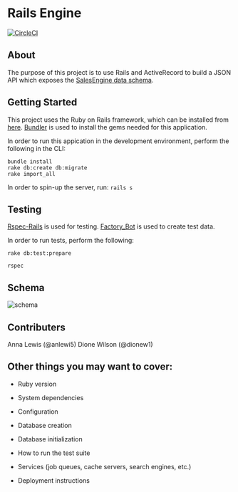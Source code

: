 # Rails Engine

[![CircleCI](https://circleci.com/gh/anlewi5/rails_engine/tree/master.svg?style=shield)](https://circleci.com/gh/anlewi5/rails_engine/tree/master)

## About

The purpose of this project is to use Rails and ActiveRecord to build a JSON API which exposes the [SalesEngine data schema](https://github.com/turingschool-examples/sales_engine/tree/master/data).

## Getting Started

This project uses the Ruby on Rails framework, which can be installed from [here](http://installrails.com/). 
[Bundler](http://bundler.io/) is used to install the gems needed for this application.

In order to run this appication in the development environment, perform the following in the CLI:

```
bundle install
rake db:create db:migrate
rake import_all
```

In order to spin-up the server, run: `rails s`

## Testing

[Rspec-Rails](https://github.com/rspec/rspec-rails) is used for testing. 
[Factory_Bot](https://github.com/thoughtbot/factory_bot) is used to create test data.

In order to run tests, perform the following:

`rake db:test:prepare`

`rspec`

## Schema
![schema](https://content.screencast.com/users/dionew1/folders/Jing/media/233d0162-c68e-4e57-bb71-d728af70cf61/00000073.png)


## Contributers

Anna Lewis (@anlewi5) Dione Wilson (@dionew1)


## Other things you may want to cover:

* Ruby version

* System dependencies

* Configuration

* Database creation

* Database initialization

* How to run the test suite

* Services (job queues, cache servers, search engines, etc.)

* Deployment instructions
